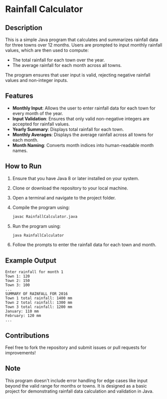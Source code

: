 # Rainfall Calculator

## Description

This is a simple Java program that calculates and summarizes rainfall data for three towns over 12 months. Users are prompted to input monthly rainfall values, which are then used to compute:

- The total rainfall for each town over the year.
- The average rainfall for each month across all towns.

The program ensures that user input is valid, rejecting negative rainfall values and non-integer inputs. 

## Features

- **Monthly Input**: Allows the user to enter rainfall data for each town for every month of the year.
- **Input Validation**: Ensures that only valid non-negative integers are accepted for rainfall values.
- **Yearly Summary**: Displays total rainfall for each town.
- **Monthly Averages**: Displays the average rainfall across all towns for each month.
- **Month Naming**: Converts month indices into human-readable month names.

## How to Run

1. Ensure that you have Java 8 or later installed on your system.
2. Clone or download the repository to your local machine.
3. Open a terminal and navigate to the project folder.
4. Compile the program using:
   ```bash
   javac RainfallCalculator.java
   ```
5. Run the program using:
   ```bash
   java RainfallCalculator
   ```

6. Follow the prompts to enter the rainfall data for each town and month.

## Example Output

```
Enter rainfall for month 1
Town 1: 120
Town 2: 150
Town 3: 100
...
SUMMARY OF RAINFALL FOR 2016
Town 1 total rainfall: 1400 mm
Town 2 total rainfall: 1300 mm
Town 3 total rainfall: 1200 mm
January: 110 mm
February: 120 mm
...
```

## Contributions

Feel free to fork the repository and submit issues or pull requests for improvements!

## Note

This program doesn't include error handling for edge cases like input beyond the valid range for months or towns. It is designed as a basic project for demonstrating rainfall data calculation and validation in Java.

